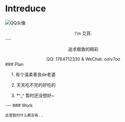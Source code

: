 # Intreduce
 ![QQ头像](https://q1.qlogo.cn/g?b=qq&nk=1764712330&s=640)
 <center>I'm 艾菲.</center>
 ---
 <div style="text-align:center">
 <div id="hitokoto" ><p id="hitokoto_text">追求极致的精彩</p></div>
 <script>
  var xhr = new XMLHttpRequest();
  xhr.open('get', 'https://v1.hitokoto.cn');
  xhr.onreadystatechange = function () {
    if (xhr.readyState === 4) {
      var data = JSON.parse(xhr.responseText);
      var hitokoto = document.getElementById('hitokoto_text');
      hitokoto.innerText = data.hitokoto;
    }
  }
  xhr.send();
</script>
 
 <tr>
  <th>QQ: </th>
  <td>1764712330</td>
  <tr>&</tr>
  <th>WeChat: </th>
  <td>ooiv7oo</td>
 </tr>
 </div>
### Plan
<div style="text-indent:20px">
 <p>1. 有个温柔善良de老婆</p>
 <p>2. 天天吃不完的好吃的</p>
 <p>3. *^_^ 暂时还没想好~</p>
</div>
---
### Work


```123
这里暂时什么都没有..
```
<script>
  window.onload=function() {
     document.querySelector("head > title").innerText='AIFREE|HOMEPAGE';
     document.querySelector("body > header > h1").innerText='W e l c o m e !';
     document.querySelector("#content > footer > span").innerHTML='!wo!ow!';
   };
</script>
<style>
#content > p > img{
   display: block;
   width: 150px;
   margin-left: auto;
   margin-right: auto;
   border: 1px solid white;
   border-radius: 50%;
   height: auto;
  }
</style>
